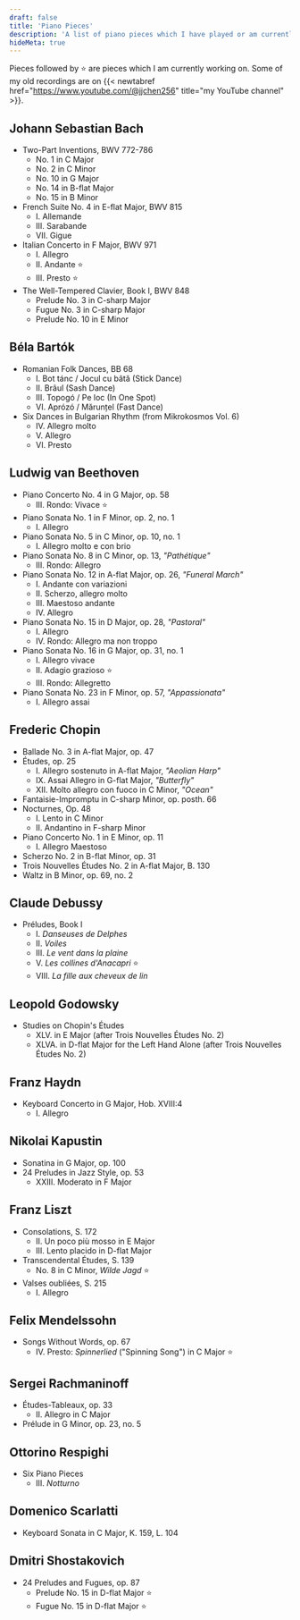 ```yaml
---
draft: false
title: 'Piano Pieces'
description: 'A list of piano pieces which I have played or am currently playing.'
hideMeta: true
---
```


Pieces followed by :star: are pieces which I am currently working on. Some of my old recordings are on {{< newtabref href="https://www.youtube.com/@jjchen256" title="my YouTube channel" >}}.

## Johann Sebastian Bach
* Two-Part Inventions, BWV 772-786
    * No. 1 in C Major
    * No. 2 in C Minor
    * No. 10 in G Major
    * No. 14 in B-flat Major
    * No. 15 in B Minor
* French Suite No. 4 in E-flat Major, BWV 815
    * I. Allemande
    * III. Sarabande
    * VII. Gigue
* Italian Concerto in F Major, BWV 971
    * I. Allegro
    * II. Andante :star:
    * III. Presto :star:
* The Well-Tempered Clavier, Book I, BWV 848
    * Prelude No. 3 in C-sharp Major
    * Fugue No. 3 in C-sharp Major
    * Prelude No. 10 in E Minor

## Béla Bartók
* Romanian Folk Dances, BB 68
    * I. Bot tánc / Jocul cu bâtă (Stick Dance)
    * II. Brâul (Sash Dance)
    * III. Topogó / Pe loc (In One Spot)
    * VI. Aprózó / Mărunțel (Fast Dance)
* Six Dances in Bulgarian Rhythm (from Mikrokosmos Vol. 6)
    * IV. Allegro molto
    * V. Allegro
    * VI. Presto

## Ludwig van Beethoven
* Piano Concerto No. 4 in G Major, op. 58
    * III. Rondo: Vivace :star:
* Piano Sonata No. 1 in F Minor, op. 2, no. 1
    * I. Allegro
* Piano Sonata No. 5 in C Minor, op. 10, no. 1
    * I. Allegro molto e con brio
* Piano Sonata No. 8 in C Minor, op. 13, *"Pathétique"*
    * III. Rondo: Allegro
* Piano Sonata No. 12 in A-flat Major, op. 26, *"Funeral March"*
    * I. Andante con variazioni
    * II. Scherzo, allegro molto
    * III. Maestoso andante
    * IV. Allegro
* Piano Sonata No. 15 in D Major, op. 28, *"Pastoral"*
    * I. Allegro
    * IV. Rondo: Allegro ma non troppo
* Piano Sonata No. 16 in G Major, op. 31, no. 1
    * I. Allegro vivace
    * II. Adagio grazioso :star:
    * III. Rondo: Allegretto
* Piano Sonata No. 23 in F Minor, op. 57, *"Appassionata"*
    * I. Allegro assai


## Frederic Chopin
* Ballade No. 3 in A-flat Major, op. 47
* Études, op. 25
    * I. Allegro sostenuto in A-flat Major, *"Aeolian Harp"*
    * IX. Assai Allegro in G-flat Major, *"Butterfly"*
    * XII. Molto allegro con fuoco in C Minor, *"Ocean"*
* Fantaisie-Impromptu in C-sharp Minor, op. posth. 66
* Nocturnes, Op. 48
    * I. Lento in C Minor
    * II. Andantino in F-sharp Minor
* Piano Concerto No. 1 in E Minor, op. 11
    * I. Allegro Maestoso
* Scherzo No. 2 in B-flat Minor, op. 31
* Trois Nouvelles Études No. 2 in A-flat Major, B. 130
* Waltz in B Minor, op. 69, no. 2

## Claude Debussy
* Préludes, Book I
    * I. *Danseuses de Delphes*
    * II. *Voiles*
    * III. *Le vent dans la plaine*
    * V. *Les collines d'Anacapri* :star:
    * VIII. *La fille aux cheveux de lin*

## Leopold Godowsky
* Studies on Chopin's Études
    * XLV. in E Major (after Trois Nouvelles Études No. 2)
    * XLVA. in D-flat Major for the Left Hand Alone (after Trois Nouvelles Études No. 2)
## Franz Haydn
* Keyboard Concerto in G Major, Hob. XVIII:4
    * I. Allegro

## Nikolai Kapustin
* Sonatina in G Major, op. 100
* 24 Preludes in Jazz Style, op. 53
    * XXIII. Moderato in F Major

## Franz Liszt
* Consolations, S. 172
    * II. Un poco più mosso in E Major
    * III. Lento placido in D-flat Major
* Transcendental Études, S. 139
    * No. 8 in C Minor, *Wilde Jagd* :star:
* Valses oubliées, S. 215
    * I. Allegro

## Felix Mendelssohn
* Songs Without Words, op. 67
    * IV. Presto: *Spinnerlied* ("Spinning Song") in C Major :star:

## Sergei Rachmaninoff
* Études-Tableaux, op. 33
    * II. Allegro in C Major
* Prélude in G Minor, op. 23, no. 5

## Ottorino Respighi
* Six Piano Pieces
    * III. *Notturno*

## Domenico Scarlatti
* Keyboard Sonata in C Major, K. 159, L. 104

## Dmitri Shostakovich
* 24 Preludes and Fugues, op. 87
    * Prelude No. 15 in D-flat Major :star:
    * Fugue No. 15 in D-flat Major :star: